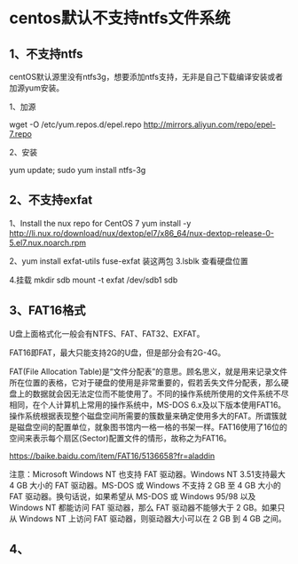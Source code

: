 # centos默认不支持ntfs文件系统

## 1、不支持ntfs
centOS默认源里没有ntfs3g，想要添加ntfs支持，无非是自己下载编译安装或者加源yum安装。

1、加源

wget -O /etc/yum.repos.d/epel.repo http://mirrors.aliyun.com/repo/epel-7.repo

2、安装

yum update;
sudo yum install ntfs-3g

## 2、不支持exfat
1、Install the nux repo for CentOS 7
yum install -y http://li.nux.ro/download/nux/dextop/el7/x86_64/nux-dextop-release-0-5.el7.nux.noarch.rpm

2、yum install exfat-utils fuse-exfat
装这两包
3.lsblk 查看硬盘位置

4.挂载
mkdir sdb
mount -t exfat /dev/sdb1 sdb

## 3、FAT16格式
U盘上面格式化一般会有NTFS、FAT、FAT32、EXFAT。

FAT16即FAT，最大只能支持2G的U盘，但是部分会有2G-4G。

FAT(File Allocation Table)是“文件分配表”的意思。顾名思义，就是用来记录文件所在位置的表格，它对于硬盘的使用是非常重要的，假若丢失文件分配表，那么硬盘上的数据就会因无法定位而不能使用了。不同的操作系统所使用的文件系统不尽相同，在个人计算机上常用的操作系统中，MS-DOS 6.x及以下版本使用FAT16。操作系统根据表现整个磁盘空间所需要的簇数量来确定使用多大的FAT。所谓簇就是磁盘空间的配置单位，就象图书馆内一格一格的书架一样。FAT16使用了16位的空间来表示每个扇区(Sector)配置文件的情形，故称之为FAT16。

https://baike.baidu.com/item/FAT16/5136658?fr=aladdin

注意：Microsoft Windows NT 也支持 FAT 驱动器。Windows NT 3.51支持最大 4 GB 大小的 FAT 驱动器。MS-DOS 或 Windows 不支持 2 GB 至 4 GB 大小的 FAT 驱动器。换句话说，如果希望从 MS-DOS 或 Windows 95/98 以及 Windows NT 都能访问 FAT 驱动器，那么 FAT 驱动器不能够大于 2 GB。如果只从 Windows NT 上访问 FAT 驱动器，则驱动器大小可以在 2 GB 到 4 GB 之间。

## 4、





